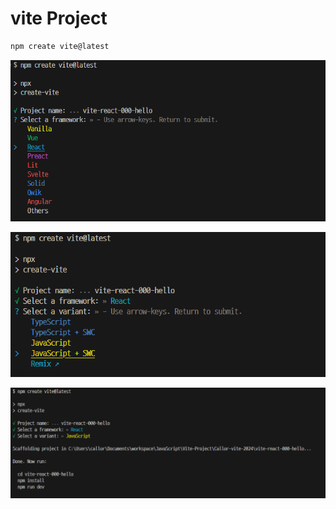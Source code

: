 # vite Project

```bash
npm create vite@latest
```

![alt text](/images/readme/image.png)

![alt text](/images/readme/image-1.png)

![alt text](/images/readme/image-2.png)
